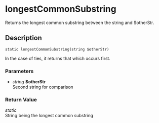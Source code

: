 # longestCommonSubstring
Returns the longest common substring between the string and $otherStr.

## Description
`static longestCommonSubstring(string $otherStr)`

In the case of ties, it returns that which occurs first.

### Parameters
* _string_ __$otherStr__  
Second string for comparison


### Return Value
_static_  
String being the longest common substring